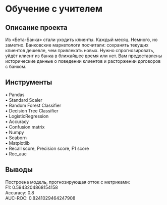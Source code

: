 # Обучение с учителем

## Описание проекта  
Из «Бета-Банка» стали уходить клиенты. Каждый месяц. Немного, но заметно. Банковские маркетологи посчитали: сохранять текущих клиентов дешевле, чем привлекать новых.
Нужно спрогнозировать, уйдёт клиент из банка в ближайшее время или нет. Вам предоставлены исторические данные о поведении клиентов и расторжении договоров с банком.

## Инструменты  
• Pandas  
• Standard Scaler  
• Random Forest Classifier  
• Decision Tree Classifier  
• LogisticRegression  
• Accuracy  
• Confusion matrix  
• Numpy  
• Seaborn  
• Matplotlib  
• Recall score, Precision score, F1 score   
• Roc_auc

## Выводы  
Построена модель, прогнозирующая отток с метриками:  
F1: 0.5943204868154158  
Accuracy: 0.8  
AUC-ROC: 0.8241029464247908
